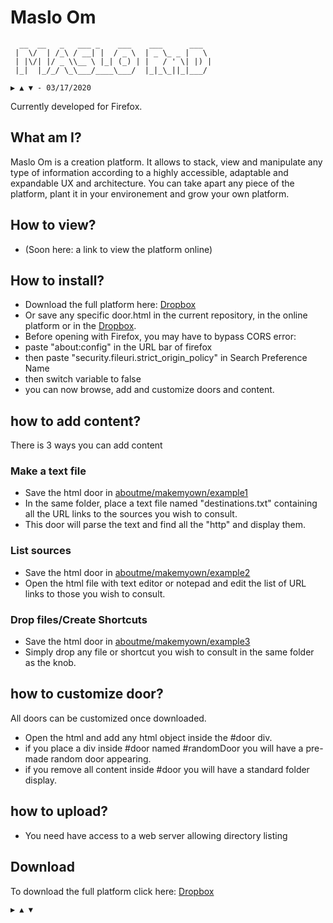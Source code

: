# Maslo Om
```shell
  __  __   _   ___ _    ___    ___      ___  
 |  \/  | /_\ / __| |  / _ \  | _ \_ _ |   \ 
 | |\/| |/ _ \\__ \ |_| (_) | |   / ' \| |) |
 |_|  |_/_/ \_\___/____\___/  |_|_\_||_|___/ 
 
▶ ▲ ▼ - 03/17/2020
```
Currently developed for Firefox. 


## What am I?

Maslo Om is a creation platform. It allows to stack, view and manipulate any type of information according to a highly accessible, adaptable and expandable UX and architecture. You can take apart any piece of the platform, plant it in your environement and grow your own platform.


## How to view?

* (Soon here: a link to view the platform online)

## How to install?

* Download the full platform here: [Dropbox](https://www.dropbox.com/sh/a6yodxwl8qslcwp/AADo4L6UrVUZnnySkzkHa9-2a?dl=1)
* Or save any specific door.html in the current repository, in the online platform or in the [Dropbox](https://www.dropbox.com/sh/a6yodxwl8qslcwp/AADo4L6UrVUZnnySkzkHa9-2a?dl=0).
* Before opening with Firefox, you may have to bypass CORS error:
* paste "about:config" in the URL bar of firefox
* then paste "security.fileuri.strict_origin_policy" in Search Preference Name
* then switch variable to false
* you can now browse, add and customize doors and content.

## how to add content?

There is 3 ways you can add content

### Make a text file

* Save the html door in [aboutme/makemyown/example1](https://github.com/GregDav/om/tree/master/aboutme/makemyown/Example1)
* In the same folder, place a text file named "destinations.txt" containing all the URL links to the sources you wish to consult.
* This door will parse the text and find all the "http" and display them.

### List sources

* Save the html door in [aboutme/makemyown/example2](https://github.com/GregDav/om/tree/master/aboutme/makemyown/Example2)
* Open the html file with text editor or notepad and edit the list of URL links to those you wish to consult.

### Drop files/Create Shortcuts

* Save the html door in [aboutme/makemyown/example3](https://github.com/GregDav/om/tree/master/aboutme/makemyown/Example3)
* Simply drop any file or shortcut you wish to consult in the same folder as the knob.

## how to customize door?

All doors can be customized once downloaded.
* Open the html and add any html object inside the #door div.
* if you place a div inside #door named #randomDoor you will have a pre-made random door appearing.
* if you remove all content inside #door you will have a standard folder display.

## how to upload?

* You need have access to a web server allowing directory listing

## Download

To download the full platform click here:
[Dropbox](https://www.dropbox.com/sh/a6yodxwl8qslcwp/AADo4L6UrVUZnnySkzkHa9-2a?dl=1)


`▶ ▲ ▼`


